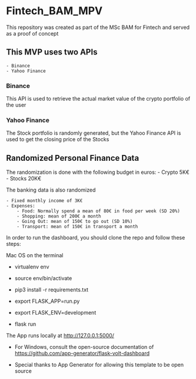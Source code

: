 # Fintech_BAM_MPV
This repository was created as part of the MSc BAM for Fintech and served as a proof of concept 

## This MVP uses two APIs 
    - Binance 
    - Yahoo Finance

### Binance 
This API is used to retrieve the actual market value of the crypto portfolio of the user 

### Yahoo Finance
The Stock portfolio is randomly generated, but the Yahoo Finance API is used to get the closing price of the Stocks 

## Randomized Personal Finance Data 
The randomization is done with the following budget in euros:
    - Crypto 5K€
    - Stocks 20K€

The banking data is also randomized

    - Fixed monthly income of 3K€
    - Expenses:
        - Food: Normally spend a mean of 80€ in food per week (SD 20%)
        - Shopping: mean of 200€ a month
        - Going Out: mean of 150€ to go out (SD 10%)
        - Transport: mean of 150€ in transport a month

In order to run the dashboard, you should clone the repo and follow these steps:

Mac OS on the terminal

- virtualenv env
- source env/bin/activate
- pip3 install -r requirements.txt

- export FLASK_APP=run.py
- export FLASK_ENV=development

- flask run

The App runs locally at http://127.0.0.1:5000/

- For Windows, consult the open-source documentation of https://github.com/app-generator/flask-volt-dashboard

- Special thanks to App Generator for allowing this template to be open source
